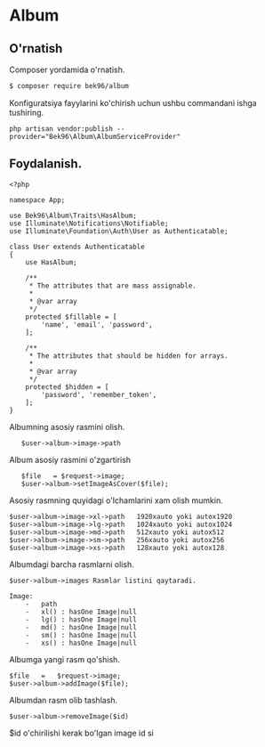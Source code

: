 # Album

## O'rnatish

Composer yordamida o'rnatish.

``` bash
$ composer require bek96/album
```

Konfiguratsiya fayylarini ko'chirish uchun ushbu commandani ishga tushiring.

    php artisan vendor:publish --provider="Bek96\Album\AlbumServiceProvider"

## Foydalanish.
   
    <?php
    
    namespace App;
    
    use Bek96\Album\Traits\HasAlbum;
    use Illuminate\Notifications\Notifiable;
    use Illuminate\Foundation\Auth\User as Authenticatable;
    
    class User extends Authenticatable
    {
        use HasAlbum;
    
        /**
         * The attributes that are mass assignable.
         *
         * @var array
         */
        protected $fillable = [
            'name', 'email', 'password',
        ];
    
        /**
         * The attributes that should be hidden for arrays.
         *
         * @var array
         */
        protected $hidden = [
            'password', 'remember_token',
        ];
    }

Albumning asosiy rasmini olish.

       $user->album->image->path

Album asosiy rasmini o'zgartirish
       
       $file   = $request->image;
       $user->album->setImageAsCover($file);
       
Asosiy rasmning quyidagi o'lchamlarini xam olish mumkin.

    $user->album->image->xl->path   1920xauto yoki autox1920    
    $user->album->image->lg->path   1024xauto yoki autox1024
    $user->album->image->md->path   512xauto yoki autox512
    $user->album->image->sm->path   256xauto yoki autox256
    $user->album->image->xs->path   128xauto yoki autox128

Albumdagi barcha rasmlarni olish.
    
    $user->album->images Rasmlar listini qaytaradi.
    
    Image:
        -   path
        -   xl() : hasOne Image|null
        -   lg() : hasOne Image|null
        -   md() : hasOne Image|null
        -   sm() : hasOne Image|null
        -   xs() : hasOne Image|null
        
Albumga yangi rasm qo'shish.

    $file   =   $request->image;
    $user->album->addImage($file);      

Albumdan rasm olib tashlash.

    $user->album->removeImage($id) 
    
$id o'chirilishi kerak bo'lgan image id si     